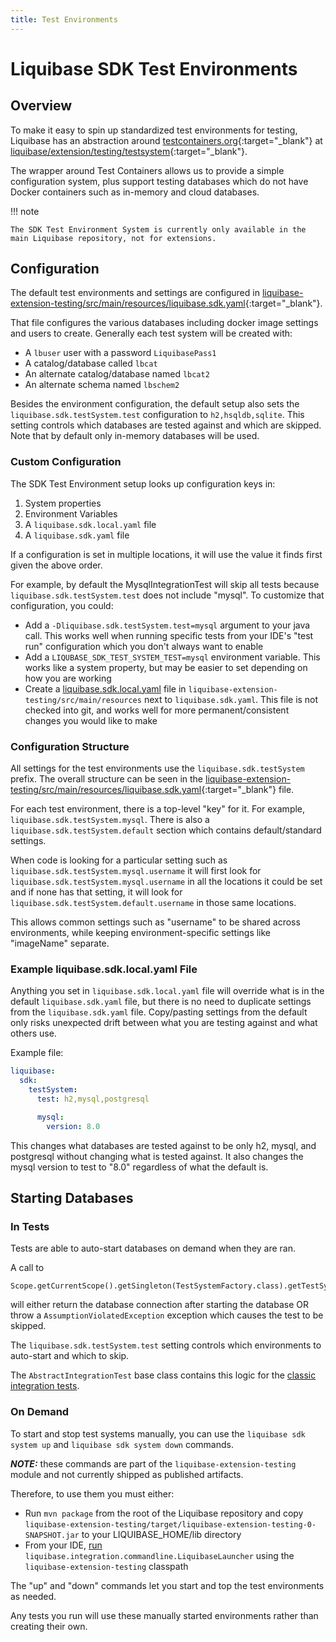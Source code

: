 ```yaml
---
title: Test Environments
---
```


# Liquibase SDK Test Environments

## Overview

To make it easy to spin up standardized test environments for testing, Liquibase has an abstraction around [testcontainers.org](https://testcontainers.org){:target="_blank"}
at [liquibase/extension/testing/testsystem](https://github.com/liquibase/liquibase/tree/master/liquibase-extension-testing/src/main/java/liquibase/extension/testing/testsystem){:target="_blank"}.

The wrapper around Test Containers allows us to provide a simple configuration system, plus support testing databases which do not have Docker containers such as in-memory and cloud databases.

!!! note

    The SDK Test Environment System is currently only available in the main Liquibase repository, not for extensions.

## Configuration

The default test environments and settings are configured in [liquibase-extension-testing/src/main/resources/liquibase.sdk.yaml](https://github.com/liquibase/liquibase/tree/master/liquibase-extension-testing/src/main/resources/liquibase.sdk.yaml){:target="_blank"}.

That file configures the various databases including docker image settings and users to create. Generally each test system will be created with:

- A `lbuser` user with a password `LiquibasePass1`
- A catalog/database called `lbcat`
- An alternate catalog/database named `lbcat2` 
- An alternate schema named `lbschem2`

Besides the environment configuration, the default setup also sets the `liquibase.sdk.testSystem.test` configuration to `h2,hsqldb,sqlite`. This setting controls which databases are tested against and which are skipped. Note that by default only in-memory databases will be used.

### Custom Configuration

The SDK Test Environment setup looks up configuration keys in:

1. System properties
1. Environment Variables
1. A `liquibase.sdk.local.yaml` file
1. A `liquibase.sdk.yaml` file

If a configuration is set in multiple locations, it will use the value it finds first given the above order.

For example, by default the MysqlIntegrationTest will skip all tests because `liquibase.sdk.testSystem.test` does not include "mysql". To customize that configuration, you could:

- Add a `-Dliquibase.sdk.testSystem.test=mysql` argument to your java call. This works well when running specific tests from your IDE's "test run" configuration which you don't always want to enable
- Add a `LIQUBASE_SDK_TEST_SYSTEM_TEST=mysql` environment variable. This works like a system property, but may be easier to set depending on how you are working
- Create a [liquibase.sdk.local.yaml](#example-liquibasesdklocalyaml-file) file in `liquibase-extension-testing/src/main/resources` next to `liquibase.sdk.yaml`. This file is not checked into git, and works well for more permanent/consistent changes you would like to make

### Configuration Structure

All settings for the test environments use the `liquibase.sdk.testSystem` prefix. The overall structure can be seen in the [liquibase-extension-testing/src/main/resources/liquibase.sdk.yaml](https://github.com/liquibase/liquibase/tree/master/liquibase-extension-testing/src/main/resources/liquibase.sdk.yaml){:target="_blank"} file.

For each test environment, there is a top-level "key" for it. For example, `liquibase.sdk.testSystem.mysql`. There is also a `liquibase.sdk.testSystem.default` section which contains default/standard settings.

When code is looking for a particular setting such as `liquibase.sdk.testSystem.mysql.username` it will first look for `liquibase.sdk.testSystem.mysql.username` in all the locations it could be set
and if none has that setting, it will look for `liquibase.sdk.testSystem.default.username` in those same locations.

This allows common settings such as "username" to be shared across environments, while keeping environment-specific settings like "imageName" separate. 

### Example liquibase.sdk.local.yaml File

Anything you set in `liquibase.sdk.local.yaml` file will override what is in the default `liquibase.sdk.yaml` file, but there is no need to duplicate settings from the `liquibase.sdk.yaml` file.
Copy/pasting settings from the default only risks unexpected drift between what you are testing against and what others use.

Example file:

```yaml
liquibase:
  sdk:
    testSystem:
      test: h2,mysql,postgresql

      mysql:
        version: 8.0
```

This changes what databases are tested against to be only h2, mysql, and postgresql without changing what is tested against. It also changes the mysql version to test to "8.0" regardless of what the default is.

## Starting Databases

### In Tests

Tests are able to auto-start databases on demand when they are ran. 

A call to 
```
Scope.getCurrentScope().getSingleton(TestSystemFactory.class).getTestSystem("mysql")
```

will either return the database connection after starting the database OR throw a `AssumptionViolatedException` exception which causes the test to be skipped.

The `liquibase.sdk.testSystem.test` setting controls which environments to auto-start and which to skip.

The `AbstractIntegrationTest` base class contains this logic for the [classic integration tests](integration-tests.md).

### On Demand

To start and stop test systems manually, you can use the `liquibase sdk system up` and `liquibase sdk system down` commands.

**_NOTE:_** these commands are part of the `liquibase-extension-testing` module and not currently shipped as published artifacts.

Therefore, to use them you must either:

- Run `mvn package` from the root of the Liquibase repository and copy `liquibase-extension-testing/target/liquibase-extension-testing-0-SNAPSHOT.jar` to your LIQUIBASE_HOME/lib directory 
- From your IDE, [run](../get-started/env-setup.md) `liquibase.integration.commandline.LiquibaseLauncher` using the `liquibase-extension-testing` classpath 

The "up" and "down" commands let you start and top the test environments as needed. 

Any tests you run will use these manually started environments rather than creating their own.  